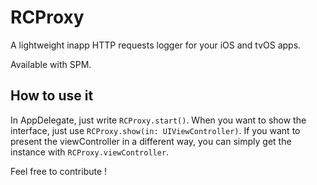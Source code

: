 # RCProxy
A lightweight inapp HTTP requests logger for your iOS and tvOS apps.

Available with SPM.

## How to use it
In AppDelegate, just write `RCProxy.start()`.
When you want to show the interface, just use `RCProxy.show(in: UIViewController)`.
If you want to present the viewController in a different way, you can simply get the instance with `RCProxy.viewController`. 

Feel free to contribute !
